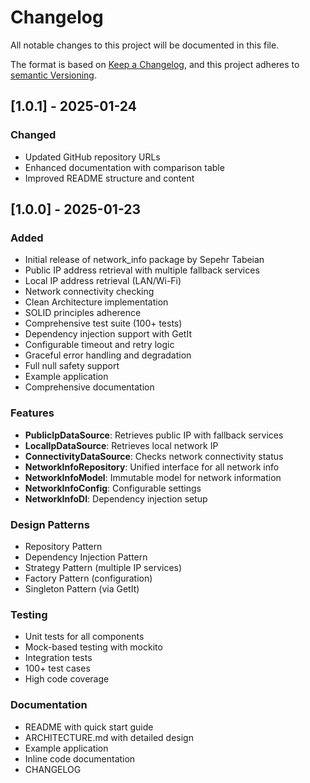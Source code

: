 # Changelog

All notable changes to this project will be documented in this file.

The format is based on [Keep a Changelog](https://keepachangelog.com/en/1.0.0/),
and this project adheres to [semantic Versioning](https://semver.org/spec/v2.0.0.html).

## [1.0.1] - 2025-01-24

### Changed
- Updated GitHub repository URLs
- Enhanced documentation with comparison table
- Improved README structure and content

## [1.0.0] - 2025-01-23

### Added
- Initial release of network_info package by Sepehr Tabeian
- Public IP address retrieval with multiple fallback services
- Local IP address retrieval (LAN/Wi-Fi)
- Network connectivity checking
- Clean Architecture implementation
- SOLID principles adherence
- Comprehensive test suite (100+ tests)
- Dependency injection support with GetIt
- Configurable timeout and retry logic
- Graceful error handling and degradation
- Full null safety support
- Example application
- Comprehensive documentation

### Features
- **PublicIpDataSource**: Retrieves public IP with fallback services
- **LocalIpDataSource**: Retrieves local network IP
- **ConnectivityDataSource**: Checks network connectivity status
- **NetworkInfoRepository**: Unified interface for all network info
- **NetworkInfoModel**: Immutable model for network information
- **NetworkInfoConfig**: Configurable settings
- **NetworkInfoDI**: Dependency injection setup

### Design Patterns
- Repository Pattern
- Dependency Injection Pattern
- Strategy Pattern (multiple IP services)
- Factory Pattern (configuration)
- Singleton Pattern (via GetIt)

### Testing
- Unit tests for all components
- Mock-based testing with mockito
- Integration tests
- 100+ test cases
- High code coverage

### Documentation
- README with quick start guide
- ARCHITECTURE.md with detailed design
- Example application
- Inline code documentation
- CHANGELOG
